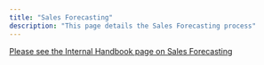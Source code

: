 ```yaml
---
title: "Sales Forecasting"
description: "This page details the Sales Forecasting process"
---
```


[Please see the Internal Handbook page on Sales Forecasting](https://internal.example_company.com/handbook/sales/sales-forecasting/)
